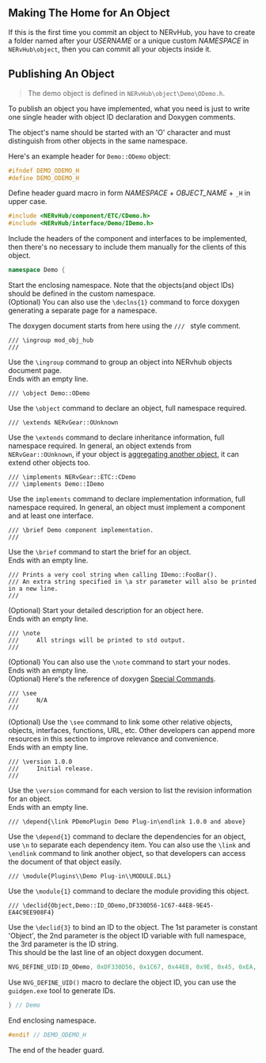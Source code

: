 ## Making The Home for An Object

If this is the first time you commit an object to NERvHub, you have to create a folder named after your _USERNAME_ or a unique custom _NAMESPACE_ in `NERvHub\object`, then you can commit all your objects inside it.

## Publishing An Object

> The demo object is defined in `NERvHub\object\Demo\ODemo.h`.

To publish an object you have implemented, what you need is just to write one single header with object ID declaration and Doxygen comments.

The object's name should be started with an 'O' character and must distinguish from other objects in the same namespace.

Here's an example header for `Demo::ODemo` object:

```CPP
#ifndef DEMO_ODEMO_H
#define DEMO_ODEMO_H
```
Define header guard macro in form _NAMESPACE_ + _OBJECT_NAME_ + `_H` in upper case.
```CPP
#include <NERvHub/component/ETC/CDemo.h>
#include <NERvHub/interface/Demo/IDemo.h>
```
Include the headers of the component and interfaces to be implemented, then there's no necessary to include them manually for the clients of this object.
```CPP
namespace Demo {
```
Start the enclosing namespace. Note that the objects(and object IDs) should be defined in the custom namespace.  
(Optional) You can also use the `\declns{1}` command to force doxygen generating a separate page for a namespace.

The doxygen document starts from here using the `/// ` style comment.
```
/// \ingroup mod_obj_hub
///
```
Use the `\ingroup` command to group an object into NERvhub objects document page.  
Ends with an empty line.
```
/// \object Demo::ODemo
```
Use the `\object` command to declare an object, full namespace required.
```
/// \extends NERvGear::OUnknown
```
Use the `\extends` command to declare inheritance information, full namespace required. In general, an object extends from `NERvGear::OUnknown`, if your object is [aggregating another object](https://msdn.microsoft.com/en-us/library/windows/desktop/ms686558), it can extend other objects too.
```
/// \implements NERvGear::ETC::CDemo
/// \implements Demo::IDemo
```
Use the `implements` command to declare implementation information, full namespace required. In general, an object must implement a component and at least one interface.
```
/// \brief Demo component implementation.
///
```
Use the `\brief` command to start the brief for an object.  
Ends with an empty line.
```
/// Prints a very cool string when calling IDemo::FooBar().
/// An extra string specified in \a str parameter will also be printed in a new line.
///
```
(Optional) Start your detailed description for an object here.  
Ends with an empty line.
```
/// \note
///     All strings will be printed to std output.
/// 
```
(Optional) You can also use the `\note` command to start your nodes.  
Ends with an empty line.  
(Optional) Here's the reference of doxygen [Special Commands](http://www.stack.nl/~dimitri/doxygen/manual/commands.html).
```
/// \see
///     N/A
///
```
(Optional) Use the `\see` command to link some other relative objects, objects, interfaces, functions, URL, etc. Other developers can append more resources in this section to improve relevance and convenience.  
Ends with an empty line.
```
/// \version 1.0.0
///     Initial release.
///
```
Use the `\version` command for each version to list the revision information for an object.  
Ends with an empty line.
```
/// \depend{\link PDemoPlugin Demo Plug-in\endlink 1.0.0 and above}
```
Use the `\depend{1}` command to declare the dependencies for an object, use `\n` to separate each dependency item. You can also use the `\link` and `\endlink` command to link another object, so that developers can access the document of that object easily.
```
/// \module{Plugins\\Demo Plug-in\\MODULE.DLL}
```
Use the `\module{1}` command to declare the module providing this object.
```
/// \declid{Object,Demo::ID_ODemo,DF330D56-1C67-44E8-9E45-EA4C9EE908F4}
```
Use the `\declid{3}` to bind an ID to the object. The 1st parameter is constant 'Object', the 2nd parameter is the object ID variable with full namespace, the 3rd parameter is the ID string.  
This should be the last line of an object doxygen document.
```CPP
NVG_DEFINE_UID(ID_ODemo, 0xDF330D56, 0x1C67, 0x44E8, 0x9E, 0x45, 0xEA, 0x4C, 0x9E, 0xE9, 0x08, 0xF4); ///< DF330D56-1C67-44E8-9E45-EA4C9EE908F4
```
Use `NVG_DEFINE_UID()` macro to declare the object ID, you can use the `guidgen.exe` tool to generate IDs.
```CPP
} // Demo
```
End enclosing namespace.
```CPP
#endif // DEMO_ODEMO_H
```
The end of the header guard.
